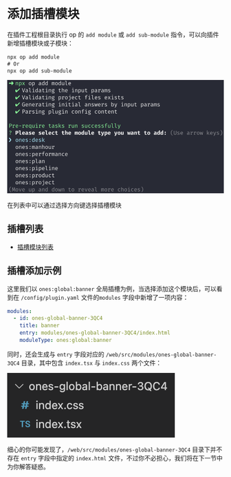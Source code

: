 # 添加插槽模块

在插件工程根目录执行 op 的 `add module` 或 `add sub-module` 指令，可以向插件新增插槽模块或子模块：

```
npx op add module
# Or
npx op add sub-module
```

![](../images/module.png)

在列表中可以通过选择方向键选择插槽模块

## 插槽列表

- [插槽模块列表](../../../api/module-type/index.md)

## 插槽添加示例

这里我们以 `ones:global:banner` 全局插槽为例，当选择添加这个模块后，可以看到在 `/config/plugin.yaml` 文件的`modules` 字段中新增了一项内容：

```yaml title="/config/plugin.yaml"
modules:
  - id: ones-global-banner-3QC4
    title: banner
    entry: modules/ones-global-banner-3QC4/index.html
    moduleType: ones:global:banner
```

同时，还会生成与 `entry` 字段对应的 `/web/src/modules/ones-global-banner-3QC4` 目录，其中包含 `index.tsx` 与 `index.css` 两个文件：

![](../images/banner.png)

细心的你可能发现了，`/web/src/modules/ones-global-banner-3QC4` 目录下并不存在 `entry` 字段中指定的 `index.html` 文件，不过你不必担心，我们将在下一节中为你解答疑惑。
